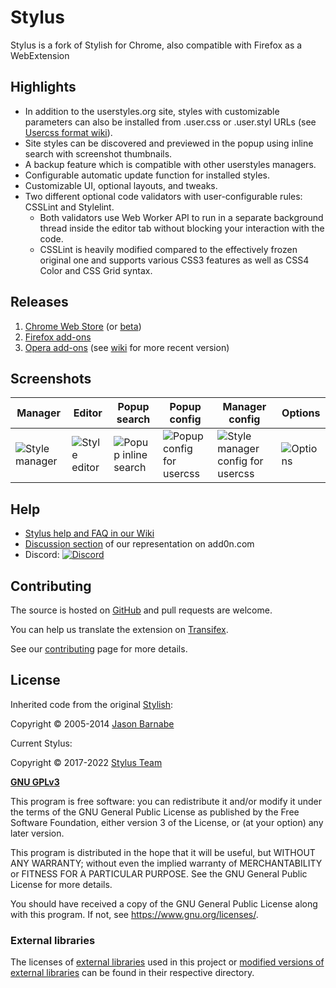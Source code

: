 # Stylus

Stylus is a fork of Stylish for Chrome, also compatible with Firefox as a WebExtension

## Highlights

* In addition to the userstyles.org site, styles with customizable parameters can also be installed from .user.css or .user.styl URLs (see [Usercss format wiki](https://github.com/openstyles/stylus/wiki/Usercss)).
* Site styles can be discovered and previewed in the popup using inline search with screenshot thumbnails.
* A backup feature which is compatible with other userstyles managers.
* Configurable automatic update function for installed styles.
* Customizable UI, optional layouts, and tweaks.
* Two different optional code validators with user-configurable rules: CSSLint and Stylelint.
  * Both validators use Web Worker API to run in a separate background thread inside the editor tab without blocking your interaction with the code.
  * CSSLint is heavily modified compared to the effectively frozen original one and supports various CSS3 features as well as CSS4 Color and CSS Grid syntax.

## Releases

1. [Chrome Web Store](https://chrome.google.com/webstore/detail/stylus/clngdbkpkpeebahjckkjfobafhncgmne) (or [beta](https://chrome.google.com/webstore/detail/stylus-beta/apmmpaebfobifelkijhaljbmpcgbjbdo))
2. [Firefox add-ons](https://addons.mozilla.org/firefox/addon/styl-us/)
3. [Opera add-ons](https://addons.opera.com/extensions/details/stylus/) (see [wiki](https://github.com/openstyles/stylus/wiki/Opera,-Outdated-Stylus) for more recent version)

## Screenshots

Manager | Editor | Popup search | Popup config | Manager config | Options
-|-|-|-|-|-
![Style manager](https://user-images.githubusercontent.com/1310400/34453460-214eaa5c-ed67-11e7-843b-d8960b71db6e.png) | ![Style editor](https://user-images.githubusercontent.com/1310400/34459585-3932cd94-ee05-11e7-9a1b-679522dddfb3.png) | ![Popup inline search](https://user-images.githubusercontent.com/1310400/34453463-21a44368-ed67-11e7-93b2-e1c8f5aac868.png) | ![Popup config for usercss](https://user-images.githubusercontent.com/1310400/34453462-218a589a-ed67-11e7-9040-7d0469eeadc3.png) | ![Style manager config for usercss](https://user-images.githubusercontent.com/1310400/34453464-21bdaf9c-ed67-11e7-8517-62d2f02e1918.png) | ![Options](https://user-images.githubusercontent.com/1310400/34453461-216aee4c-ed67-11e7-92db-ea21c1da5826.png)

## Help

* [Stylus help and FAQ in our Wiki](https://github.com/openstyles/stylus/wiki)
* [Discussion section](https://add0n.com/stylus.html#reviews) of our representation on add0n.com
* Discord: [![Discord][chat-image]][chat-link]

[chat-image]: https://img.shields.io/discord/379521691774353408.svg
[chat-link]: https://discordapp.com/widget?id=379521691774353408

## Contributing

The source is hosted on [GitHub](https://github.com/openstyles/stylus) and pull requests are welcome.

You can help us translate the extension on [Transifex](https://www.transifex.com/github-7/Stylus).

See our [contributing](./.github/CONTRIBUTING.md) page for more details.

## License

Inherited code from the original [Stylish](https://github.com/stylish-userstyles/stylish/):

Copyright &copy; 2005-2014 [Jason Barnabe](jason.barnabe@gmail.com)

Current Stylus:

Copyright &copy; 2017-2022 [Stylus Team](https://github.com/openstyles/stylus/graphs/contributors)

**[GNU GPLv3](./LICENSE)**

This program is free software: you can redistribute it and/or modify
it under the terms of the GNU General Public License as published by
the Free Software Foundation, either version 3 of the License, or
(at your option) any later version.

This program is distributed in the hope that it will be useful,
but WITHOUT ANY WARRANTY; without even the implied warranty of
MERCHANTABILITY or FITNESS FOR A PARTICULAR PURPOSE.  See the
GNU General Public License for more details.

You should have received a copy of the GNU General Public License
along with this program.  If not, see <https://www.gnu.org/licenses/>.

### External libraries

The licenses of [external libraries](./vendor) used in this project or [modified versions of external libraries](./vendor-overwrites) can be found in their respective directory.
